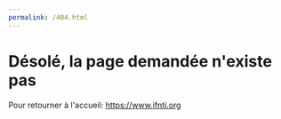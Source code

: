 ```yaml
---
permalink: /404.html
---
```

# Désolé, la page demandée n'existe pas
Pour retourner à l'accueil: https://www.ifnti.org
